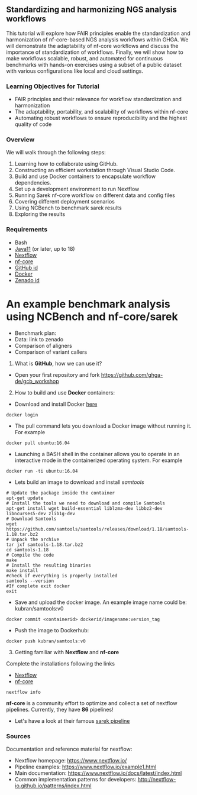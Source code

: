 
## **Standardizing and harmonizing NGS analysis workflows**

This tutorial will explore how FAIR principles enable the standardization and harmonization of nf-core-based NGS analysis workflows within GHGA. We will  demonstrate the adaptability of nf-core workflows and discuss the importance of standardization of workflows. Finally, we will show how to make workflows scalable, robust, and automated for continuous benchmarks with hands-on exercises using a subset of a public dataset with various configurations like local and cloud settings.


### Learning Objectives for Tutorial

- FAIR principles and their relevance for workflow standardization and harmonization
- The adaptability, portability, and scalability of workflows within nf-core 
- Automating robust workflows to ensure reproducibility and the highest quality of code

### Overview

We will walk through the following steps:
1. Learning how to collaborate using GitHub.
2. Constructing an efficient workstation through Visual Studio Code. 
3. Build and use Docker containers to encapsulate workflow dependencies. 
4. Set up a development environment to run Nextflow
5. Running Sarek nf-core workflow on different data and config files
6. Covering different deployment scenarios
7. Using NCBench to benchmark sarek results
8. Exploring the results

### Requirements

- Bash
- [Java11]([url](https://www.oracle.com/java/technologies/downloads/)) (or later, up to 18)
- [Nextflow]([url](https://www.nextflow.io/docs/latest/getstarted.html#installation))
- [nf-core]([url](https://nf-co.re/))
- [GitHub id]([url](https://github.com/))
- [Docker]([url](https://www.oracle.com/java/technologies/downloads/))
- [Zenado id]([url](https://zenodo.org/)) 

# **An example benchmark analysis using NCBench and nf-core/sarek**

- Benchmark plan:
-   Data: link to zenado
-   Comparison of aligners
-   Comparison of variant callers

1. What is **GitHub**, how we can use it?

- Open your first repository and fork https://github.com/ghga-de/gcb_workshop

  
2.  How to build and use **Docker** containers:

- Download and install Docker [here]([url](https://docs.docker.com/get-docker/))

```
docker login
```

- The pull command lets you download a Docker image without running it. For example

```
docker pull ubuntu:16.04
```

 - Launching a BASH shell in the container allows you to operate in an interactive mode in the containerized operating system. For example

```
docker run -ti ubuntu:16.04
```

- Lets build an image to download and install *samtools*

```
# Update the package inside the container
apt-get update
# Install the tools we need to download and compile Samtools
apt-get install wget build-essential liblzma-dev libbz2-dev libncurses5-dev zlib1g-dev
# Download Samtools
wget https://github.com/samtools/samtools/releases/download/1.18/samtools-1.18.tar.bz2
# Unpack the archive
tar jxf samtools-1.18.tar.bz2
cd samtools-1.18
# Compile the code
make
# Install the resulting binaries
make install
#check if everything is properly installed
samtools --version
#If complete exit docker
exit
```

- Save and upload the docker image.
An example image name could be: kubran/samtools:v0

```
docker commit <containerid> dockerid/imagename:version_tag
```

- Push the image to Dockerhub:

```
docker push kubran/samtools:v0
```

3.  Getting familiar with **Nextflow** and **nf-core**

Complete the installations following the links
- [Nextflow]([url](https://www.nextflow.io/docs/latest/getstarted.html#installation))
- [nf-core]([url](https://nf-co.re/))

```
nextflow info
```

**nf-core** is a community effort to optimize and collect a set of nextflow pipelines. Currently, they have **86** pipelines!

- Let's have a look at their famous [sarek pipeline](https://nf-co.re/sarek/3.2.3)
  

### Sources

Documentation and reference material for nextflow:
- Nextflow homepage: https://www.nextflow.io/
- Pipeline examples: https://www.nextflow.io/example1.html
- Main documentation: https://www.nextflow.io/docs/latest/index.html
- Common implementation patterns for developers: http://nextflow-io.github.io/patterns/index.html


